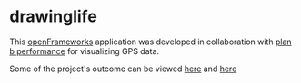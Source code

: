# drawinglife

This [openFrameworks](http://www.openframeworks.cc/) application was
developed in collaboration with
[plan b performance](http://www.planbperformance.net/) for visualizing
GPS data.

Some of the project's outcome can be viewed
[here](http://vimeo.com/36858805) and [here](http://vimeo.com/21772894)

